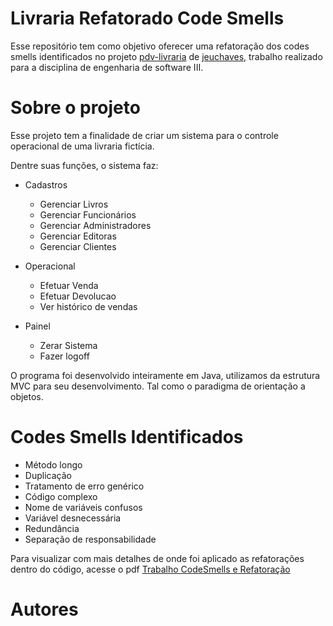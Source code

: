 # Livraria Refatorado Code Smells

Esse repositório tem como objetivo oferecer uma refatoração dos codes smells identificados no projeto [pdv-livraria](https://github.com/jeuchaves/pdv-livraria/tree/main "repositório") de [jeuchaves](https://github.com/jeuchaves "jeuchaves"), trabalho realizado para a disciplina de engenharia de software III.

# Sobre o projeto

Esse projeto tem a finalidade de criar um sistema para o controle operacional de uma livraria fictícia.

Dentre suas funções, o sistema faz:

- Cadastros

  - Gerenciar Livros
  - Gerenciar Funcionários
  - Gerenciar Administradores
  - Gerenciar Editoras
  - Gerenciar Clientes
- Operacional

  - Efetuar Venda
  - Efetuar Devolucao
  - Ver histórico de vendas
- Painel

  - Zerar Sistema
  - Fazer logoff

O programa foi desenvolvido inteiramente em Java, utilizamos da estrutura MVC para seu desenvolvimento. Tal como o paradigma de orientação a objetos.

# Codes Smells Identificados

* Método longo
* Duplicação
* Tratamento de erro genérico
* Código complexo
* Nome de variáveis confusos
* Variável desnecessária
* Redundância
* Separação de responsabilidade

Para visualizar com mais detalhes de onde foi aplicado as refatorações dentro do código, acesse o pdf [Trabalho CodeSmells e Refatoração]()

# Autores
